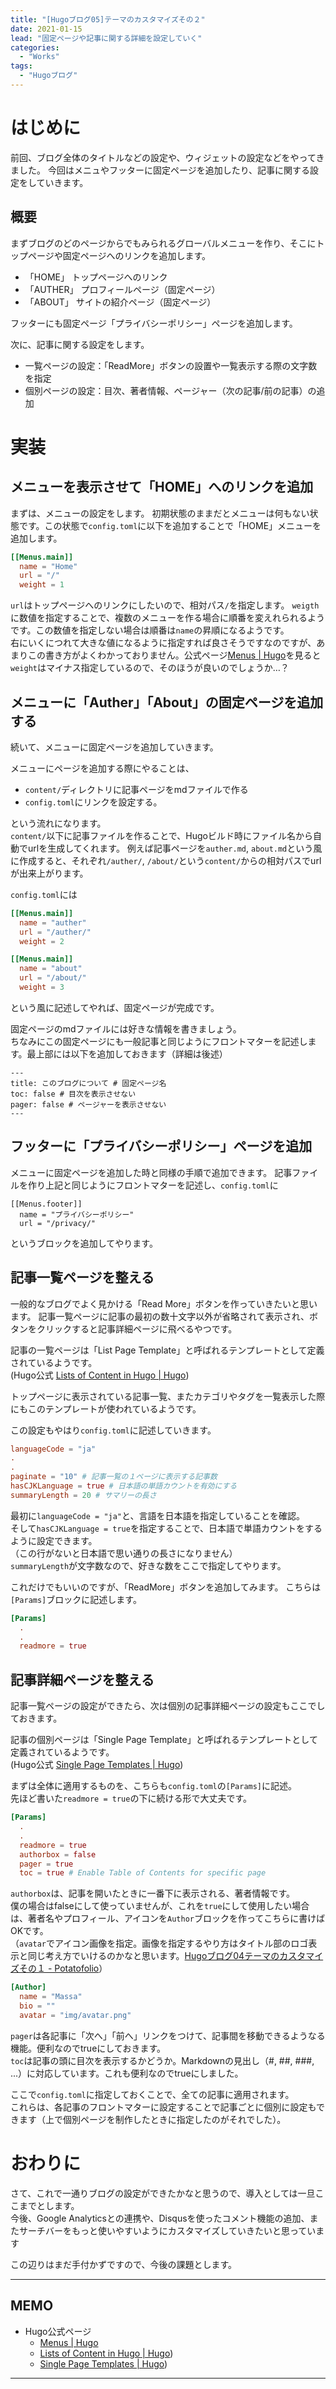 ```yaml
---
title: "[Hugoブログ05]テーマのカスタマイズその２"
date: 2021-01-15
lead: "固定ページや記事に関する詳細を設定していく"
categories:
  - "Works"
tags:
  - "Hugoブログ"
---
```


# はじめに
前回、ブログ全体のタイトルなどの設定や、ウィジェットの設定などをやってきました。
今回はメニュやフッターに固定ページを追加したり、記事に関する設定をしていきます。

## 概要
まずブログのどのページからでもみられるグローバルメニューを作り、そこにトップページや固定ページへのリンクを追加します。
- 「HOME」 トップページへのリンク
- 「AUTHER」 プロフィールページ（固定ページ）
- 「ABOUT」 サイトの紹介ページ（固定ページ）

フッターにも固定ページ「プライバシーポリシー」ページを追加します。

次に、記事に関する設定をします。
- 一覧ページの設定：「ReadMore」ボタンの設置や一覧表示する際の文字数を指定
- 個別ページの設定：目次、著者情報、ページャー（次の記事/前の記事）の追加


# 実装
## メニューを表示させて「HOME」へのリンクを追加
まずは、メニューの設定をします。
初期状態のままだとメニューは何もない状態です。この状態で`config.toml`に以下を追加することで「HOME」メニューを追加します。
```toml
[[Menus.main]]
  name = "Home"
  url = "/"
  weight = 1
```

`url`はトップページへのリンクにしたいので、相対パス`/`を指定します。
`weigth`に数値を指定することで、複数のメニューを作る場合に順番を変えれられるようです。この数値を指定しない場合は順番は`name`の昇順になるようです。  
右にいくにつれて大きな値になるように指定すれば良さそうですなのですが、あまりこの書き方がよくわかっておりません。公式ページ[Menus | Hugo](https://gohugo.io/content-management/menus/#readout)を見ると`weight`はマイナス指定しているので、そのほうが良いのでしょうか…？

## メニューに「Auther」「About」の固定ページを追加する
続いて、メニューに固定ページを追加していきます。

メニューにページを追加する際にやることは、
- `content/`ディレクトリに記事ページをmdファイルで作る
- `config.toml`にリンクを設定する。

という流れになります。  
`content/`以下に記事ファイルを作ることで、Hugoビルド時にファイル名から自動でurlを生成してくれます。
例えば記事ページを`auther.md`, `about.md`という風に作成すると、それぞれ`/auther/`, `/about/`という`content/`からの相対パスでurlが出来上がります。

`config.toml`には
```toml
[[Menus.main]]
  name = "auther"
  url = "/auther/"
  weight = 2

[[Menus.main]]
  name = "about"
  url = "/about/"
  weight = 3
```

という風に記述してやれば、固定ページが完成です。

固定ページのmdファイルには好きな情報を書きましょう。  
ちなみにこの固定ページにも一般記事と同じようにフロントマターを記述します。最上部には以下を追加しておきます（詳細は後述）
```
---
title: このブログについて # 固定ページ名
toc: false # 目次を表示させない
pager: false # ページャーを表示させない
---
```

## フッターに「プライバシーポリシー」ページを追加
メニューに固定ページを追加した時と同様の手順で追加できます。
記事ファイルを作り上記と同じようにフロントマターを記述し、`config.toml`に

```
[[Menus.footer]]
  name = "プライバシーポリシー"
  url = "/privacy/"
```

というブロックを追加してやります。


## 記事一覧ページを整える
一般的なブログでよく見かける「Read More」ボタンを作っていきたいと思います。
記事一覧ページに記事の最初の数十文字以外が省略されて表示され、ボタンをクリックすると記事詳細ページに飛べるやつです。

記事の一覧ページは「List Page Template」と呼ばれるテンプレートとして定義されているようです。  
(Hugo公式 [Lists of Content in Hugo | Hugo](https://gohugo.io/templates/lists/#readout))

トップページに表示されている記事一覧、またカテゴリやタグを一覧表示した際にもこのテンプレートが使われているようです。

この設定もやはり`config.toml`に記述していきます。  

```toml
languageCode = "ja"
.
.
paginate = "10" # 記事一覧の１ページに表示する記事数
hasCJKLanguage = true # 日本語の単語カウントを有効にする
summaryLength = 20 # サマリーの長さ
```

最初に`languageCode = "ja"`と、言語を日本語を指定していることを確認。  
そして`hasCJKLanguage = true`を指定することで、日本語で単語カウントをするように設定できます。  
（この行がないと日本語で思い通りの長さになりません）  
`summaryLength`が文字数なので、好きな数をここで指定してやります。

これだけでもいいのですが、「ReadMore」ボタンを追加してみます。
こちらは`[Params]`ブロックに記述します。

```toml
[Params]
  .
  .
  readmore = true
```

## 記事詳細ページを整える
記事一覧ページの設定ができたら、次は個別の記事詳細ページの設定もここでしておきます。

記事の個別ページは「Single Page Template」と呼ばれるテンプレートとして定義されているようです。  
(Hugo公式 [Single Page Templates | Hugo](https://gohugo.io/templates/single-page-templates/))

まずは全体に適用するものを、こちらも`config.toml`の`[Params]`に記述。  
先ほど書いた`readmore = true`の下に続ける形で大丈夫です。

```toml
[Params]
  .
  .
  readmore = true
  authorbox = false
  pager = true
  toc = true # Enable Table of Contents for specific page
```

`authorbox`は、記事を開いたときに一番下に表示される、著者情報です。  
僕の場合はfalseにして使っていませんが、これを`true`にして使用したい場合は、著者名やプロフィール、アイコンを`Author`ブロックを作ってこちらに書けばOKです。  
（`avatar`でアイコン画像を指定。画像を指定するやり方はタイトル部のロゴ表示と同じ考え方でいけるのかなと思います。[Hugoブログ04テーマのカスタマイズその１ - Potatofolio](https://massasquash.github.io/potatofolio/posts/hugo_blog04/#%E3%83%96%E3%83%AD%E3%82%B0%E3%81%AE%E5%9F%BA%E6%9C%AC%E6%83%85%E5%A0%B1)）

```toml
[Author]
  name = "Massa"
  bio = ""
  avatar = "img/avatar.png"
```

`pager`は各記事に「次へ」「前へ」リンクをつけて、記事間を移動できるようなる機能。便利なのでtrueにしておきます。  
`toc`は記事の頭に目次を表示するかどうか。Markdownの見出し（#, ##, ###, ...）に対応しています。これも便利なのでtrueにしました。

ここで`config.toml`に指定しておくことで、全ての記事に適用されます。  
これらは、各記事のフロントマターに設定することで記事ごとに個別に設定もできます（上で個別ページを制作したときに指定したのがそれでした）。


# おわりに
さて、これで一通りブログの設定ができたかなと思うので、導入としては一旦ここまでとします。  
今後、Google Analyticsとの連携や、Disqusを使ったコメント機能の追加、またサーチバーをもっと使いやすいようにカスタマイズしていきたいと思っています  

この辺りはまだ手付かずですので、今後の課題とします。

---
## MEMO
- Hugo公式ページ
  - [Menus | Hugo](https://gohugo.io/content-management/menus/#readout)
  - [Lists of Content in Hugo | Hugo](https://gohugo.io/templates/lists/#readout))
  - [Single Page Templates | Hugo](https://gohugo.io/templates/single-page-templates/))
---